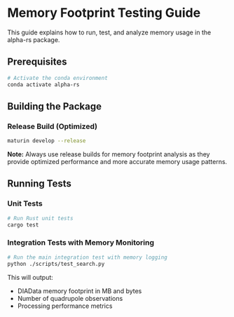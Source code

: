 # Memory Footprint Testing Guide

This guide explains how to run, test, and analyze memory usage in the alpha-rs package.

## Prerequisites

```bash
# Activate the conda environment
conda activate alpha-rs

```

## Building the Package

### Release Build (Optimized)
```bash
maturin develop --release
```

**Note:** Always use release builds for memory footprint analysis as they provide optimized performance and more accurate memory usage patterns.

## Running Tests

### Unit Tests
```bash
# Run Rust unit tests
cargo test
```

### Integration Tests with Memory Monitoring
```bash
# Run the main integration test with memory logging
python ./scripts/test_search.py
```

This will output:
- DIAData memory footprint in MB and bytes
- Number of quadrupole observations
- Processing performance metrics
